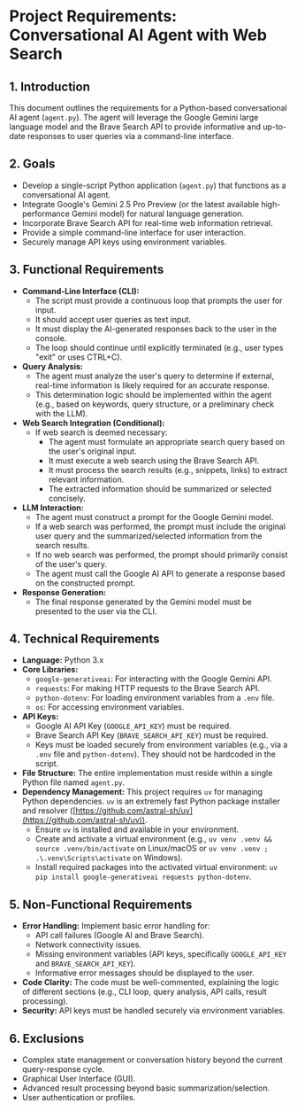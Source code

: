 # Project Requirements: Conversational AI Agent with Web Search

## 1. Introduction

This document outlines the requirements for a Python-based conversational AI agent (`agent.py`). The agent will leverage the Google Gemini large language model and the Brave Search API to provide informative and up-to-date responses to user queries via a command-line interface.

## 2. Goals

*   Develop a single-script Python application (`agent.py`) that functions as a conversational AI agent.
*   Integrate Google's Gemini 2.5 Pro Preview (or the latest available high-performance Gemini model) for natural language generation.
*   Incorporate Brave Search API for real-time web information retrieval.
*   Provide a simple command-line interface for user interaction.
*   Securely manage API keys using environment variables.

## 3. Functional Requirements

*   **Command-Line Interface (CLI):**
    *   The script must provide a continuous loop that prompts the user for input.
    *   It should accept user queries as text input.
    *   It must display the AI-generated responses back to the user in the console.
    *   The loop should continue until explicitly terminated (e.g., user types "exit" or uses CTRL+C).
*   **Query Analysis:**
    *   The agent must analyze the user's query to determine if external, real-time information is likely required for an accurate response.
    *   This determination logic should be implemented within the agent (e.g., based on keywords, query structure, or a preliminary check with the LLM).
*   **Web Search Integration (Conditional):**
    *   If web search is deemed necessary:
        *   The agent must formulate an appropriate search query based on the user's original input.
        *   It must execute a web search using the Brave Search API.
        *   It must process the search results (e.g., snippets, links) to extract relevant information.
        *   The extracted information should be summarized or selected concisely.
*   **LLM Interaction:**
    *   The agent must construct a prompt for the Google Gemini model.
    *   If a web search was performed, the prompt must include the original user query and the summarized/selected information from the search results.
    *   If no web search was performed, the prompt should primarily consist of the user's query.
    *   The agent must call the Google AI API to generate a response based on the constructed prompt.
*   **Response Generation:**
    *   The final response generated by the Gemini model must be presented to the user via the CLI.

## 4. Technical Requirements

*   **Language:** Python 3.x
*   **Core Libraries:**
    *   `google-generativeai`: For interacting with the Google Gemini API.
    *   `requests`: For making HTTP requests to the Brave Search API.
    *   `python-dotenv`: For loading environment variables from a `.env` file.
    *   `os`: For accessing environment variables.
*   **API Keys:**
    *   Google AI API Key (`GOOGLE_API_KEY`) must be required.
    *   Brave Search API Key (`BRAVE_SEARCH_API_KEY`) must be required.
    *   Keys must be loaded securely from environment variables (e.g., via a `.env` file and `python-dotenv`). They should not be hardcoded in the script.
*   **File Structure:** The entire implementation must reside within a single Python file named `agent.py`.
*   **Dependency Management:** This project requires `uv` for managing Python dependencies. `uv` is an extremely fast Python package installer and resolver ([https://github.com/astral-sh/uv](https://github.com/astral-sh/uv)).
    *   Ensure `uv` is installed and available in your environment.
    *   Create and activate a virtual environment (e.g., `uv venv .venv && source .venv/bin/activate` on Linux/macOS or `uv venv .venv ; .\.venv\Scripts\activate` on Windows).
    *   Install required packages into the activated virtual environment: `uv pip install google-generativeai requests python-dotenv`.

## 5. Non-Functional Requirements

*   **Error Handling:** Implement basic error handling for:
    *   API call failures (Google AI and Brave Search).
    *   Network connectivity issues.
    *   Missing environment variables (API keys, specifically `GOOGLE_API_KEY` and `BRAVE_SEARCH_API_KEY`).
    *   Informative error messages should be displayed to the user.
*   **Code Clarity:** The code must be well-commented, explaining the logic of different sections (e.g., CLI loop, query analysis, API calls, result processing).
*   **Security:** API keys must be handled securely via environment variables.

## 6. Exclusions

*   Complex state management or conversation history beyond the current query-response cycle.
*   Graphical User Interface (GUI).
*   Advanced result processing beyond basic summarization/selection.
*   User authentication or profiles.